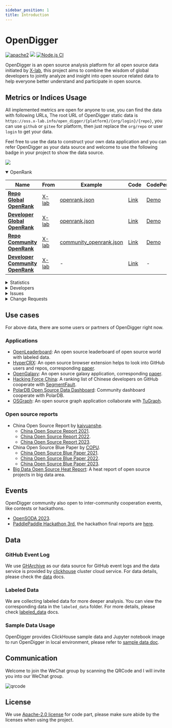 ```yaml
---
sidebar_position: 1
title: Introduction
---
```


# OpenDigger

[![apache2](https://img.shields.io/badge/license-Apache%202-blue)](https://github.com/X-lab2017/open-digger/blob/master/LICENSE) [![](https://img.shields.io/badge/Data-OpenDigger-2097FF)](https://github.com/X-lab2017/open-digger) [![Node.js CI](https://github.com/X-lab2017/open-digger/actions/workflows/node_ci.yml/badge.svg?branch=master)](https://github.com/X-lab2017/open-digger/actions/workflows/node_ci.yml)

OpenDigger is an open source analysis platform for all open source data initiated by [X-lab](https://x-lab.info), this project aims to combine the wisdom of global developers to jointly analyze and insight into open source related data to help everyone better understand and participate in open source.

## Metrics or Indices Usage

All implemented metrics are open for anyone to use, you can find the data with following URLs, The root URL of OpenDigger static data is `https://oss.x-lab.info/open_digger/{platform}/{org/login}/{repo}`, you can use `github` or `gitee` for platform, then just replace the `org/repo` or user `login` to get your data.

Feel free to use the data to construct your own data application and you can refer OpenDigger as your data source and welcome to use the following badge in your project to show the data source.

[![](https://img.shields.io/badge/Data-OpenDigger-2097FF)](https://github.com/X-lab2017/open-digger)

<!-- OPENRANK -->
<details id="elevatedbtn" open>
  <summary>OpenRank</summary>
  <table>
    <thead>
      <tr>
        <th width="30%">Name</th>
        <th width="10%">From</th>
        <th width="40%">Example</th>
        <th width="10%">Code</th>
        <th>CodePen</th>
      </tr>
    </thead>
    <tbody>
      <tr>
        <td class="centered-cell"><a href="metrics/openrank/global_openrank"><b>Repo Global OpenRank</b></a></td>
        <td class="centered-cell"><a href="https://blog.frankzhao.cn/how_to_measure_open_source_2/">X-lab</a></td>
        <td class="centered-cell"><a href="https://oss.x-lab.info/open_digger/github/X-lab2017/open-digger/openrank.json">openrank.json</a></td>
        <td class="centered-cell"><a href="https://github.com/X-lab2017/open-digger/blob/master/src/metrics/indices.ts#L25">Link</a></td>
        <td class="centered-cell"><a href="https://codepen.io/frank-zsy/pen/bGjyqQj?type=openrank">Demo</a></td>
      </tr>
      <tr>
        <td class="centered-cell"><a href="metrics/openrank/global_openrank"><b>Developer Global OpenRank</b></a></td>
        <td class="centered-cell"><a href="https://blog.frankzhao.cn/how_to_measure_open_source_3/">X-lab</a></td>
        <td class="centered-cell"><a href="https://oss.x-lab.info/open_digger/github/frank-zsy/openrank.json">openrank.json</a></td>
        <td class="centered-cell"><a href="https://github.com/X-lab2017/open-digger/blob/master/src/metrics/indices.ts#L57">Link</a></td>
        <td class="centered-cell"><a href="https://codepen.io/frank-zsy/pen/bGjyqQj?type=openrank&name=frank-zsy">Demo</a></td>
      </tr>
      <tr>
        <td class="centered-cell"><a href="metrics/openrank/community_openrank"><b>Repo Community OpenRank</b></a></td>
        <td class="centered-cell"><a href="https://blog.frankzhao.cn/how_to_measure_open_source_3/">X-lab</a></td>
        <td class="centered-cell"><a href="https://oss.x-lab.info/open_digger/github/X-lab2017/open-digger/community_openrank.json">community_openrank.json</a></td>
        <td class="centered-cell"><a href="https://github.com/X-lab2017/open-digger/blob/master/src/metrics/indices.ts#L94">Link</a></td>
        <td class="centered-cell"><a href="https://codepen.io/frank-zsy/pen/abjMXBV">Demo</a></td>
      </tr>
      <tr>
        <td class="centered-cell"><a href="metrics/openrank/community_openrank"><b>Developer Community OpenRank</b></a></td>
        <td class="centered-cell"><a href="https://blog.frankzhao.cn/how_to_measure_open_source_3/">X-lab</a></td>
        <td class="centered-cell">-</td>
        <td class="centered-cell"><a href="https://github.com/X-lab2017/open-digger/blob/master/src/metrics/indices.ts#L176">Link</a></td>
        <td class="centered-cell">-</td>
      </tr>
    </tbody>
  </table>
</details>

<!-- STATISTICS -->
<details id="elevatedbtn">
  <summary>Statistics</summary>
  <table>
    <thead>
      <tr>
        <th width="30%">Name</th>
        <th width="10%">From</th>
        <th width="40%">Example</th>
        <th width="10%">Code</th>
        <th>CodePen</th>
      </tr>
    </thead>
    <tbody>
      <tr>
        <td class="centered-cell" rowspan="2"><a href="metrics/activity"><b>Repo Activity</b></a></td>
        <td class="centered-cell" rowspan="2"><a href="https://blog.frankzhao.cn/how_to_measure_open_source_1/">X-lab</a></td>
        <td class="centered-cell"><a href="https://oss.x-lab.info/open_digger/github/X-lab2017/open-digger/activity.json">activity.json</a></td>
        <td class="centered-cell" rowspan="2"><a href="https://github.com/X-lab2017/open-digger/blob/master/src/metrics/indices.ts#L277">Link</a></td>
        <td class="centered-cell"><a href="https://codepen.io/frank-zsy/pen/bGjyqQj?type=activity">Demo</a></td>
      </tr>
      <tr>
        <td class="centered-cell"><a href="https://oss.x-lab.info/open_digger/github/X-lab2017/open-digger/activity_details.json">activity_details.json</a></td>
        <td class="centered-cell"><a href="https://codepen.io/tyn1998/pen/KKGxVrm">Demo</a></td>
      </tr>
      <tr>
        <td class="centered-cell" rowspan="2"><a href="metrics/activity"><b>Developer Activity</b></a></td>
        <td class="centered-cell" rowspan="2"><a href="https://blog.frankzhao.cn/how_to_measure_open_source_1/">X-lab</a></td>
        <td class="centered-cell"><a href="https://oss.x-lab.info/open_digger/github/frank-zsy/activity.json">activity.json</a></td>
        <td class="centered-cell" rowspan="2"><a href="https://github.com/X-lab2017/open-digger/blob/master/src/metrics/indices.ts#L338">Link</a></td>
        <td class="centered-cell"><a href="https://codepen.io/frank-zsy/pen/bGjyqQj?type=activity">Demo</a></td>
      </tr>
      <tr>
        <td class="centered-cell"><a href="https://oss.x-lab.info/open_digger/github/frank-zsy/activity_details.json">activity_details.json</a></td>
        <td class="centered-cell">-</td>
      </tr>
      <tr>
        <td class="centered-cell">Stars</td>
        <td class="centered-cell">X-lab</td>
        <td class="centered-cell"><a href="https://oss.x-lab.info/open_digger/github/X-lab2017/open-digger/stars.json">stars.json</a></td>
        <td class="centered-cell"><a href="https://github.com/X-lab2017/open-digger/blob/master/src/metrics/metrics.ts#L18">Link</a></td>
        <td class="centered-cell"><a href="https://codepen.io/frank-zsy/pen/MWBdpNg?type=stars">Demo</a></td>
      </tr>
      <tr>
        <td class="centered-cell"><a href="metrics/technical_fork"><b>Technical Fork</b></a></td>
        <td class="centered-cell"><a href="https://chaoss.community/metric-technical-fork/">CHAOSS</a></td>
        <td class="centered-cell"><a href="https://oss.x-lab.info/open_digger/github/X-lab2017/open-digger/technical_fork.json">technical_fork.json</a></td>
        <td class="centered-cell"><a href="https://github.com/X-lab2017/open-digger/blob/master/src/metrics/chaoss.ts#L12">Link</a></td>
        <td class="centered-cell"><a href="https://codepen.io/frank-zsy/pen/MWBdpNg?type=technical_fork">Demo</a></td>
      </tr>
      <tr>
        <td class="centered-cell">Attention</td>
        <td class="centered-cell">X-lab</td>
        <td class="centered-cell"><a href="https://oss.x-lab.info/open_digger/github/X-lab2017/open-digger/attention.json">attention.json</a></td>
        <td class="centered-cell"><a href="https://github.com/X-lab2017/open-digger/blob/master/src/metrics/indices.ts#L394">Link</a></td>
        <td class="centered-cell"><a href="https://codepen.io/frank-zsy/pen/MWBdpNg?type=attention">Demo</a></td>
      </tr>
      <tr>
        <td class="centered-cell"><a href="metrics/activity_dates_and_times"><b>Activity Dates and Times</b></a></td>
        <td class="centered-cell"><a href="https://chaoss.community/metric-activity-dates-and-times/">CHAOSS</a></td>
        <td class="centered-cell"><a href="https://oss.x-lab.info/open_digger/github/X-lab2017/open-digger/active_dates_and_times.json">active_dates_and_times.json</a></td>
        <td class="centered-cell"><a href="https://github.com/X-lab2017/open-digger/blob/master/src/metrics/chaoss.ts#L960">Link</a></td>
        <td class="centered-cell"><a href="https://codepen.io/frank-zsy/pen/jOpQdZZ">Demo</a></td>
      </tr>
    </tbody>
  </table>
</details>

<!-- DEVELOPERS -->
<details id="elevatedbtn">
  <summary>Developers</summary>
  <table>
    <thead>
      <tr>
        <th width="30%">Name</th>
        <th width="10%">From</th>
        <th width="40%">Example</th>
        <th width="10%">Code</th>
        <th>CodePen</th>
      </tr>
    </thead>
    <tbody>
      <tr>
        <td class="centered-cell" rowSpan="2"><a href="metrics/new_contributors"><b>New Contributors</b></a></td>
        <td class="centered-cell" rowSpan="2"><a href="https://chaoss.community/metric-new-contributors/">CHAOSS</a></td>
        <td class="centered-cell"><a href="https://oss.x-lab.info/open_digger/github/X-lab2017/open-digger/new_contributors.json">new_contributors.json</a></td>
        <td class="centered-cell" rowSpan="2"><a href="https://github.com/X-lab2017/open-digger/blob/master/src/metrics/chaoss.ts#L747">Link</a></td>
        <td class="centered-cell" rowSpan="2"><a href="https://codepen.io/frank-zsy/pen/RwBmpYZ">Demo</a></td>
      </tr>
      <tr>
        <td class="centered-cell"><a href="https://oss.x-lab.info/open_digger/github/X-lab2017/open-digger/new_contributors_detail.json">new_contributors_detail.json</a></td>
      </tr>
      <tr>
        <td class="centered-cell" rowSpan="2"><a href="metrics/contributors"><b>Contributors</b></a></td>
        <td class="centered-cell" rowSpan="2"><a href="https://chaoss.community/metric-contributors/">CHAOSS</a></td>
        <td class="centered-cell"><a href="https://oss.x-lab.info/open_digger/github/X-lab2017/open-digger/contributors.json">contributors.json</a></td>
        <td class="centered-cell" rowSpan="2"><a href="https://github.com/X-lab2017/open-digger/blob/master/src/metrics/chaoss.ts#L835">Link</a></td>
        <td class="centered-cell" rowSpan="2"><a href="https://codepen.io/frank-zsy/pen/RwBmpYZ">Demo</a></td>
      </tr>
      <tr>
        <td class="centered-cell"><a href="https://oss.x-lab.info/open_digger/github/X-lab2017/open-digger/contributors_detail.json">contributors_detail.json</a></td>
      </tr>
      <tr>
        <td class="centered-cell"><a href="metrics/inactive_contributors"><b>Inactive Contributors</b></a></td>
        <td class="centered-cell"><a href="https://chaoss.community/metric-inactive-contributors/">CHAOSS</a></td>
        <td class="centered-cell"><a href="https://oss.x-lab.info/open_digger/github/X-lab2017/open-digger/inactive_contributors.json">inactive_contributors.json</a></td>
        <td class="centered-cell"><a href="https://github.com/X-lab2017/open-digger/blob/master/src/metrics/chaoss.ts#L880">Link</a></td>
        <td class="centered-cell"><a href="https://codepen.io/frank-zsy/pen/RwBmpYZ">Demo</a></td>
      </tr>
      <tr>
        <td class="centered-cell">Participants</td>
        <td class="centered-cell">X-lab</td>
        <td class="centered-cell"><a href="https://oss.x-lab.info/open_digger/github/X-lab2017/open-digger/participants.json">participants.json</a></td>
        <td class="centered-cell"><a href="https://github.com/X-lab2017/open-digger/blob/master/src/metrics/metrics.ts#L80">Link</a></td>
        <td class="centered-cell"><a href="https://codepen.io/frank-zsy/pen/RwBmpYZ">Demo</a></td>
      </tr>
      <tr>
        <td class="centered-cell" rowSpan="2"><a href="metrics/contributor_absence_factor"><b>Contributor Absence Factor</b></a></td>
        <td class="centered-cell" rowSpan="2"><a href="https://chaoss.community/kb/metric-contributor-absence-factor/">CHAOSS</a></td>
        <td class="centered-cell"><a href="https://oss.x-lab.info/open_digger/github/X-lab2017/open-digger/bus_factor.json">bus_factor.json</a></td>
        <td class="centered-cell" rowSpan="2"><a href="https://github.com/X-lab2017/open-digger/blob/master/src/metrics/chaoss.ts#L672">Link</a></td>
        <td class="centered-cell" rowSpan="2"><a href="https://codepen.io/frank-zsy/pen/bGjyqQj?type=bus_factor">Demo</a></td>
      </tr>
      <tr>
        <td class="centered-cell"><a href="https://oss.x-lab.info/open_digger/github/X-lab2017/open-digger/bus_factor_detail.json">bus_factor_detail.json</a></td>
      </tr>
    </tbody>
  </table>
</details>

<!-- ISSUES -->
<details id="elevatedbtn">
  <summary>Issues</summary>
  <table>
    <thead>
      <tr>
        <th width="30%">Name</th>
        <th width="10%">From</th>
        <th width="40%">Example</th>
        <th width="10%">Code</th>
        <th>CodePen</th>
      </tr>
    </thead>
    <tbody>
      <tr>
        <td class="centered-cell"><a href="metrics/issue_new"><b>Issues new</b></a></td>
        <td class="centered-cell"><a href="https://chaoss.community/metric-issues-new/">CHAOSS</a></td>
        <td class="centered-cell"><a href="https://oss.x-lab.info/open_digger/github/X-lab2017/open-digger/issues_new.json">issues_new.json</a></td>
        <td class="centered-cell"><a href="https://github.com/X-lab2017/open-digger/blob/master/src/metrics/chaoss.ts#L128">Link</a></td>
        <td class="centered-cell" rowSpan="3"><a href="https://codepen.io/frank-zsy/pen/mdjaZMw">Demo</a></td>
      </tr>
      <tr>
        <td class="centered-cell"><a href="metrics/issue_closed"><b>Issues Closed</b></a></td>
        <td class="centered-cell"><a href="https://chaoss.community/metric-issues-closed/">CHAOSS</a></td>
        <td class="centered-cell"><a href="https://oss.x-lab.info/open_digger/github/X-lab2017/open-digger/issues_closed.json">issues_closed.json</a></td>
        <td class="centered-cell"><a href="https://github.com/X-lab2017/open-digger/blob/master/src/metrics/chaoss.ts#L193">Link</a></td>
      </tr>
      <tr>
        <td class="centered-cell">Issue Comments</td>
        <td class="centered-cell">X-lab</td>
        <td class="centered-cell"><a href="https://oss.x-lab.info/open_digger/github/X-lab2017/open-digger/issue_comments.json">issue_comments.json</a></td>
        <td class="centered-cell"><a href="https://github.com/X-lab2017/open-digger/blob/master/src/metrics/metrics.ts#L49">Link</a></td>
      </tr>
      <tr>
        <td class="centered-cell"><a href="metrics/issue_response_time"><b>Issue Response Time</b></a></td>
        <td class="centered-cell"><a href="https://chaoss.community/metric-issue-response-time/">CHAOSS</a></td>
        <td class="centered-cell"><a href="https://oss.x-lab.info/open_digger/github/X-lab2017/open-digger/issue_response_time.json">issue_response_time.json</a></td>
        <td class="centered-cell"><a href="https://github.com/X-lab2017/open-digger/blob/master/src/metrics/chaoss.ts#L357">Link</a></td>
        <td class="centered-cell"><a href="https://codepen.io/frank-zsy/pen/VwBqwaP?type=issue_response_time">Demo</a></td>
      </tr>
      <tr>
        <td class="centered-cell"><a href="metrics/issue_resolution_duration"><b>Issue Resolution Duration</b></a></td>
        <td class="centered-cell"><a href="https://chaoss.community/metric-issue-resolution-duration/">CHAOSS</a></td>
        <td class="centered-cell"><a href="https://oss.x-lab.info/open_digger/github/X-lab2017/open-digger/issue_resolution_duration.json">issue_resolution_duration.json</a></td>
        <td class="centered-cell"><a href="https://github.com/X-lab2017/open-digger/blob/master/src/metrics/chaoss.ts#L292">Link</a></td>
        <td class="centered-cell"><a href="https://codepen.io/frank-zsy/pen/VwBqwaP?type=issue_resolution_duration">Demo</a></td>
      </tr>
      <tr>
        <td class="centered-cell"><a href="metrics/issue_age"><b>Issue Age</b></a></td>
        <td class="centered-cell"><a href="https://chaoss.community/metric-issue-age/">CHAOSS</a></td>
        <td class="centered-cell"><a href="https://oss.x-lab.info/open_digger/github/X-lab2017/open-digger/issue_age.json">issue_age.json</a></td>
        <td class="centered-cell"><a href="https://github.com/X-lab2017/open-digger/blob/master/src/metrics/chaoss.ts#L426">Link</a></td>
        <td class="centered-cell"><a href="https://codepen.io/frank-zsy/pen/VwBqwaP?type=issue_age">Demo</a></td>
      </tr>
    </tbody>
  </table>
</details>


<!-- CHANGE REQUESTS -->
<details id="elevatedbtn">
  <summary>Change Requests</summary>
  <table>
    <thead>
      <tr>
        <th width="30%">Name</th>
        <th width="10%">From</th>
        <th width="40%">Example</th>
        <th width="10%">Code</th>
        <th>CodePen</th>
      </tr>
    </thead>
    <tbody>
      <tr>
        <td class="centered-cell"><a href="metrics/change_requests"><b>Change Requests</b></a></td>
        <td class="centered-cell"><a href="链接https://chaoss.community/metric-change-requests/">CHAOSS</a></td>
        <td class="centered-cell"><a href="https://oss.x-lab.info/open_digger/github/X-lab2017/open-digger/change_requests.json">change_requests.json</a></td>
        <td class="centered-cell"><a href="https://github.com/X-lab2017/open-digger/blob/master/src/metrics/chaoss.ts#L697">Link</a></td>
        <td class="centered-cell" rowSpan="3"><a href="https://codepen.io/frank-zsy/pen/bGjPGxw">Demo</a></td>
      </tr>
      <tr>
        <td class="centered-cell"><a href="metrics/change_requests_accepted"><b>Change Requests Accepted</b></a></td>
        <td class="centered-cell"><a href="https://chaoss.community/metric-change-requests-accepted/">CHAOSS</a></td>
        <td class="centered-cell"><a href="https://oss.x-lab.info/open_digger/github/X-lab2017/open-digger/change_requests_accepted.json">change_requests_accepted.json</a></td>
        <td class="centered-cell"><a href="https://github.com/X-lab2017/open-digger/blob/master/src/metrics/chaoss.ts#L497">Link</a></td>
      </tr>
      <tr>
        <td class="centered-cell"><a href="metrics/change_requests_reviews"><b>Change Requests Reviews</b></a></td>
        <td class="centered-cell"><a href="https://chaoss.community/metric-change-request-reviews/">CHAOSS</a></td>
        <td class="centered-cell"><a href="https://oss.x-lab.info/open_digger/github/X-lab2017/open-digger/change_requests_reviews.json">change_requests_reviews.json</a></td>
        <td class="centered-cell"><a href="https://github.com/X-lab2017/open-digger/blob/master/src/metrics/chaoss.ts#L734">Link</a></td>
      </tr>
      <tr>
        <td class="centered-cell"><a href="metrics/change_requests_response_time"><b>Change Request Response Time</b></a></td>
        <td class="centered-cell"><a href="https://chaoss.community/metric-issue-response-time/">CHAOSS</a></td>
        <td class="centered-cell"><a href="https://oss.x-lab.info/open_digger/github/X-lab2017/open-digger/change_request_response_time.json">change_request_response_time.json</a></td>
        <td class="centered-cell"><a href="https://github.com/X-lab2017/open-digger/blob/master/src/metrics/chaoss.ts#L415">Link</a></td>
        <td class="centered-cell"><a href="https://codepen.io/frank-zsy/pen/VwBqwaP?type=change_request_response_time">Demo</a></td>
      </tr>
      <tr>
        <td class="centered-cell"><a href="metrics/change_requests_resolution_duration"><b>Change Request Resolution Duration</b></a></td>
        <td class="centered-cell"><a href="https://chaoss.community/metric-issue-resolution-duration/">CHAOSS</a></td>
        <td class="centered-cell"><a href="https://oss.x-lab.info/open_digger/github/X-lab2017/open-digger/change_request_resolution_duration.json">change_request_resolution_duration.json</a></td>
        <td class="centered-cell"><a href="https://github.com/X-lab2017/open-digger/blob/master/src/metrics/chaoss.ts#L341">Link</a></td>
        <td class="centered-cell"><a href="https://codepen.io/frank-zsy/pen/VwBqwaP?type=change_request_resolution_duration">Demo</a></td>
      </tr>
      <tr>
        <td class="centered-cell"><a href="metrics/change_requests_age"><b>Change Request Age</b></a></td>
        <td class="centered-cell"><a href="https://chaoss.community/metric-issue-age/">CHAOSS</a></td>
        <td class="centered-cell"><a href="https://oss.x-lab.info/open_digger/github/X-lab2017/open-digger/change_request_age.json">change_request_age.json</a></td>
        <td class="centered-cell"><a href="https://github.com/X-lab2017/open-digger/blob/master/src/metrics/chaoss.ts#L494">Link</a></td>
        <td class="centered-cell"><a href="https://codepen.io/frank-zsy/pen/VwBqwaP?type=change_request_age">Demo</a></td>
      </tr>
      <tr>
        <td class="centered-cell" rowSpan="3"><a href="metrics/code_changes_lines"><b>Code Change Lines</b></a></td>
        <td class="centered-cell" rowspan="3"><a href="https://chaoss.community/metric-code-changes-lines/">CHAOSS</a></td>
        <td class="centered-cell"><a href="https://oss.x-lab.info/open_digger/github/X-lab2017/open-digger/code_change_lines_add.json">code_change_lines_add.json</a></td>
        <td class="centered-cell" rowspan="3"><a href="https://github.com/X-lab2017/open-digger/blob/master/src/metrics/chaoss.ts#L94">Link</a></td>
        <td class="centered-cell" rowspan="3"><a href="https://codepen.io/frank-zsy/pen/dyjByKL">Demo</a></td>
      </tr>
      <tr>
        <td class="centered-cell"><a href="https://oss.x-lab.info/open_digger/github/X-lab2017/open-digger/code_change_lines_remove.json">code_change_lines_remove.json</a></td>
      </tr>
      <tr>
        <td class="centered-cell"><a href="https://oss.x-lab.info/open_digger/github/X-lab2017/open-digger/code_change_lines_sum.json">code_change_lines_sum.json</a></td>
      </tr>
    </tbody>
  </table>
</details>

## Use cases

For above data, there are some users or partners of OpenDigger right now.

### Applications

- [OpenLeaderboard](https://open-leaderboard.x-lab.info/): An open source leaderboard of open source world with labeled data.
- [HyperCRX](https://github.com/hypertrons/hypertrons-crx): An open source browser extension helps to look into GitHub users and repos, corresponding [paper](https://dl.acm.org/doi/10.1145/3643916.3644440).
- [OpenGalaxy](https://open-galaxy.x-lab.info/): An open source galaxy application, corresponding [paper](https://dl.acm.org/doi/10.1145/3643916.3644441).
- [Hacking Force China](https://opensource.win/): A ranking list of Chinese developers on GitHub cooperate with [SegmentFault](https://segmentfault.com/).
- [PolarDB Open Source Data Dashboard](https://polardbx.com/dataPanorama): Community dashboard cooperate with PolarDB.
- [OSGraph](https://osgraph.com/): An open source graph application collaborate with [TuGraph](https://www.tugraph.tech/).

### Open source reports

- China Open Source Report by [kaiyuanshe](https://kaiyuanshe.cn/).
  - [China Open Source Report 2021](https://kaiyuanshe.cn/document/china-os-report-2021/).
  - [China Open Source Report 2022](https://kaiyuanshe.cn/article/2022-China-Open-Source-Annual-Report).
  - [China Open Source Report 2023](https://kaiyuanshe.cn/article/Year-of-the-Dragon-Ceremony-2023-China-Open-Source-Annual-Report).
- China Open Source Blue Paper by [COPU](http://www.copu.org.cn/).
  - [China Open Source Blue Paper 2021](http://www.cosspu.org.cn/download/showdownload.php?id=26).
  - [China Open Source Blue Paper 2022](http://www.cosspu.org.cn/download/showdownload.php?id=27).
  - [China Open Source Blue Paper 2023](http://www.cosspu.org.cn/download/showdownload.php?id=25).
- [Big Data Open Source Heat Report](https://github.com/X-lab2017/open-digger/blob/master/cooperations/big_data_open_source_heat_report/开源大数据热力报告2022.pdf): A heat report of open source projects in big data area.

## Events

OpenDigger community also open to inter-community cooperation events, like contests or hackathons.

- [OpenSODA 2023](https://competition.atomgit.com/competitionInfo?id=bc6603e0b8bf11ed804e6b78b4426d45).
- [PaddlePaddle Hackathon 3rd](https://www.paddlepaddle.org.cn/PaddlePaddleHackathon-2022-6), the hackathon final reports are [here](https://github.com/X-lab2017/open-digger/tree/master/cooperations/paddle_hackathon_3rd).

## Data

### GitHub Event Log

We use [GHArchive](https://www.gharchive.org/) as our data source for GitHub event logs and the data service is provided by [clickhouse](https://clickhouse.tech/) cluster cloud service. For data details, please check the [data](intro) docs.

### Labeled Data

We are collecting labeled data for more deeper analysis. You can view the corresponding data in the `labeled_data` folder. For more details, please check [labeled_data](intro) docs.

### Sample Data Usage

OpenDigger provides ClickHouse sample data and Jupyter notebook image to run OpenDigger in local environment, please refer to [sample data doc](intro).

## Communication

Welcome to join the WeChat group by scanning the QRCode and I will invite you into our WeChat group.

![qrcode](@site/static/img/wechat-qrcode.jpeg)

## License

We use [Apache-2.0 license](https://github.com/X-lab2017/open-digger/blob/master/LICENSE) for code part, please make sure abide by the licenses when using the project.
